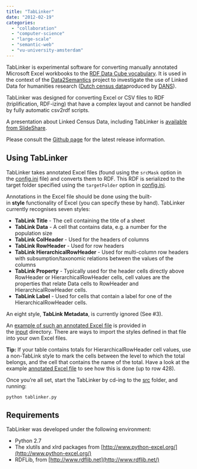 ```yaml
---
title: "TabLinker"
date: "2012-02-19"
categories: 
  - "collaboration"
  - "computer-science"
  - "large-scale"
  - "semantic-web"
  - "vu-university-amsterdam"
---
```


TabLinker is experimental software for converting manually annotated Microsoft Excel workbooks to the [RDF Data Cube vocabulary](http://publishing-statistical-data.googlecode.com/svn/trunk/specs/src/main/html/cube.html). It is used in the context of the [Data2Semantics](http://www.data2semantics.org/) project to investigate the use of Linked Data for humanities research ([Dutch census data](http://www.volkstellingen.nl/)produced by [DANS](http://dans.knaw.nl/)).

TabLinker was designed for converting Excel or CSV files to RDF (triplification, RDF-izing) that have a complex layout and cannot be handled by fully automatic csv2rdf scripts.

A presentation about Linked Census Data, including TabLinker is [available from SlideShare](http://www.slideshare.net/rinkehoekstra/linked-census-data).

Please consult the [Github page](http://github.com/Data2Semantics/TabLinker "TabLinker Github page") for the latest release information.

## Using TabLinker

TabLinker takes annotated Excel files (found using the `srcMask` option in the [config.ini](http://github.com/Data2Semantics/TabLinker/tree/master/config.ini) file) and converts them to RDF. This RDF is serialized to the target folder specified using the `targetFolder` option in [config.ini](http://github.com/Data2Semantics/TabLinker/tree/master/config.ini).

Annotations in the Excel file should be done using the built-in **style** functionality of Excel (you can specify these by hand). TabLinker currently recognises seven styles:

- **TabLink Title** - The cell containing the title of a sheet
- **TabLink Data** - A cell that contains data, e.g. a number for the population size
- **TabLink ColHeader** - Used for the headers of columns
- **TabLink RowHeader** - Used for row headers
- **TabLink HierarchicalRowHeader** - Used for multi-column row headers with subsumption/taxonomic relations between the values of the columns
- **TabLink Property** - Typically used for the header cells directly above RowHeader or HierarchicalRowHeader cells, cell values are the properties that relate Data cells to RowHeader and HierarchicalRowHeader cells.
- **TabLink Label** - Used for cells that contain a label for one of the HierarchicalRowHeader cells.

An eight style, **TabLink Metadata**, is currently ignored (See #3).

An [example of such an annotated Excel file](http://github.com/Data2Semantics/TabLinker/tree/master/input/BRT_1889_02_T1_marked.xls) is provided in the [input](http://github.com/Data2Semantics/TabLinker/tree/master/input/) directory. There are ways to import the styles defined in that file into your own Excel files.

**Tip:** If your table contains totals for HierarchicalRowHeader cell values, use a non-TabLink style to mark the cells between the level to which the total belongs, and the cell that contains the name of the total. Have a look at the example [annotated Excel file](http://github.com/Data2Semantics/TabLinker/tree/master/input/BRT_1889_02_T1_marked.xls) to see how this is done (up to row 428).

Once you’re all set, start the TabLinker by cd-ing to the [src](http://github.com/Data2Semantics/TabLinker/tree/master/src/) folder, and running:

`python tablinker.py`

## Requirements

TabLinker was developed under the following environment:

- Python 2.7
- The xlutils and xlrd packages from [http://www.python-excel.org/](http://www.python-excel.org/)
- RDFLib, from [http://www.rdflib.net](http://www.rdflib.net/)
